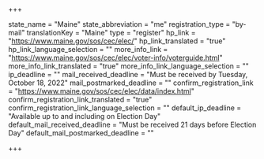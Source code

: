 +++

state_name = "Maine"
state_abbreviation = "me"
registration_type = "by-mail"
translationKey = "Maine"
type = "register"
hp_link = "https://www.maine.gov/sos/cec/elec/"
hp_link_translated = "true"
hp_link_language_selection = ""
more_info_link = "https://www.maine.gov/sos/cec/elec/voter-info/voterguide.html"
more_info_link_translated = "true"
more_info_link_language_selection = ""
ip_deadline = ""
mail_received_deadline = "Must be received by Tuesday, October 18, 2022"
mail_postmarked_deadline = ""
confirm_registration_link = "https://www.maine.gov/sos/cec/elec/data/index.html"
confirm_registration_link_translated = "true"
confirm_registration_link_language_selection = ""
default_ip_deadline = "Available up to and including on Election Day"
default_mail_received_deadline = "Must be received 21 days before Election Day"
default_mail_postmarked_deadline = ""

+++